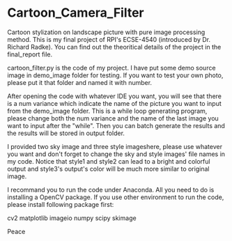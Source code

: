 # Cartoon_Camera_Filter
Cartoon stylization on landscape picture with pure image processing method. This is my final project of RPI's ECSE-4540 (introduced by Dr. Richard Radke). You can find out the theoritical details of the project in the final_report file.

cartoon_filter.py is the code of my project.
I have put some demo source image in demo_image folder for testing. If you want to test your own photo, please put it
that folder and named it with number.

After opening the code with whatever IDE you want,  you will see that there is a num
variance which indicate the name of the picture you want to input from the demo_image folder.
This is a while loop generating program, please change both the num variance and the name of the last image you want 
to input after the "while". Then you can batch generate the results and the results will be stored in output folder.

I provided two sky image and three style imageshere, please use whatever you want and don't  forget to change 
the sky and style images' file names in my code. Notice that style1 and style2 can lead to a bright and colorful output 
and style3's output's color will be much more similar to original image.

I recommand you to run the code under Anaconda. All you need to do is installing a OpenCV package. If you use other
environment to run the code, please install following package first:

cv2
matplotlib
imageio
numpy
scipy
skimage

Peace
